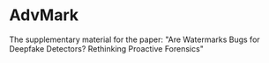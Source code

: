 # AdvMark
The supplementary material for the paper: "Are Watermarks Bugs for Deepfake Detectors? Rethinking Proactive Forensics"
